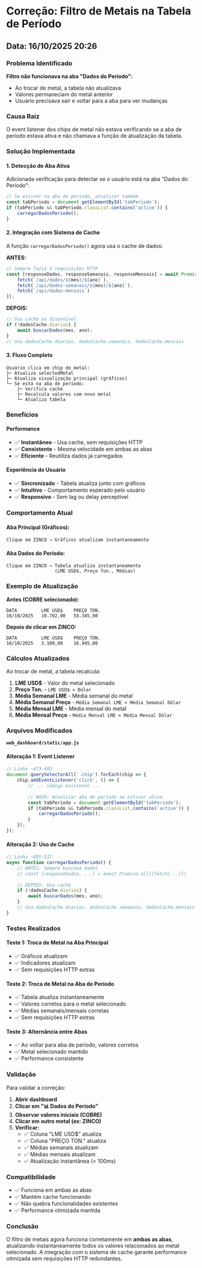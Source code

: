 # Correção: Filtro de Metais na Tabela de Período

## Data: 16/10/2025 20:26

### Problema Identificado

**Filtro não funcionava na aba "Dados do Período":**
- Ao trocar de metal, a tabela não atualizava
- Valores permaneciam do metal anterior
- Usuário precisava sair e voltar para a aba para ver mudanças

### Causa Raiz

O event listener dos chips de metal não estava verificando se a aba de período estava ativa e não chamava a função de atualização da tabela.

### Solução Implementada

#### 1. **Detecção de Aba Ativa**

Adicionada verificação para detectar se o usuário está na aba "Dados do Período":

```javascript
// Se estiver na aba de período, atualizar também
const tabPeriodo = document.getElementById('tabPeriodo');
if (tabPeriodo && tabPeriodo.classList.contains('active')) {
    carregarDadosPeriodo();
}
```

#### 2. **Integração com Sistema de Cache**

A função `carregarDadosPeriodo()` agora usa o cache de dados:

**ANTES:**
```javascript
// Sempre fazia 3 requisições HTTP
const [responseDados, responseSemanais, responseMensais] = await Promise.all([
    fetch(`/api/dados/${mes}/${ano}`),
    fetch(`/api/dados-semanais/${mes}/${ano}`),
    fetch(`/api/dados-mensais`)
]);
```

**DEPOIS:**
```javascript
// Usa cache se disponível
if (!dadosCache.diarios) {
    await buscarDados(mes, ano);
}
// Usa dadosCache.diarios, dadosCache.semanais, dadosCache.mensais
```

#### 3. **Fluxo Completo**

```
Usuário clica em chip de metal:
├─ Atualiza selectedMetal
├─ Atualiza visualização principal (gráficos)
└─ Se está na aba de período:
    ├─ Verifica cache
    ├─ Recalcula valores com novo metal
    └─ Atualiza tabela
```

### Benefícios

#### Performance
- ✅ **Instantâneo** - Usa cache, sem requisições HTTP
- ✅ **Consistente** - Mesma velocidade em ambas as abas
- ✅ **Eficiente** - Reutiliza dados já carregados

#### Experiência do Usuário
- ✅ **Sincronizado** - Tabela atualiza junto com gráficos
- ✅ **Intuitivo** - Comportamento esperado pelo usuário
- ✅ **Responsivo** - Sem lag ou delay perceptível

### Comportamento Atual

#### Aba Principal (Gráficos):
```
Clique em ZINCO → Gráficos atualizam instantaneamente
```

#### Aba Dados do Período:
```
Clique em ZINCO → Tabela atualiza instantaneamente
                  (LME USD$, Preço Ton., Médias)
```

### Exemplo de Atualização

**Antes (COBRE selecionado):**
```
DATA         LME USD$    PREÇO TON.
16/10/2025   10.702,00   58.345,90
```

**Depois de clicar em ZINCO:**
```
DATA         LME USD$    PREÇO TON.
16/10/2025   3.100,00    16.945,00
```

### Cálculos Atualizados

Ao trocar de metal, a tabela recalcula:

1. **LME USD$** - Valor do metal selecionado
2. **Preço Ton.** - `LME USD$ × Dólar`
3. **Média Semanal LME** - Média semanal do metal
4. **Média Semanal Preço** - `Média Semanal LME × Média Semanal Dólar`
5. **Média Mensal LME** - Média mensal do metal
6. **Média Mensal Preço** - `Média Mensal LME × Média Mensal Dólar`

### Arquivos Modificados

**`web_dashboard/static/app.js`**

#### Alteração 1: Event Listener
```javascript
// Linha ~473-493
document.querySelectorAll('.chip').forEach(chip => {
    chip.addEventListener('click', () => {
        // ... código existente ...
        
        // NOVO: Atualizar aba de período se estiver ativa
        const tabPeriodo = document.getElementById('tabPeriodo');
        if (tabPeriodo && tabPeriodo.classList.contains('active')) {
            carregarDadosPeriodo();
        }
    });
});
```

#### Alteração 2: Uso de Cache
```javascript
// Linha ~495-517
async function carregarDadosPeriodo() {
    // ANTES: Sempre buscava dados
    // const [responseDados, ...] = await Promise.all([fetch(...)])
    
    // DEPOIS: Usa cache
    if (!dadosCache.diarios) {
        await buscarDados(mes, ano);
    }
    // Usa dadosCache.diarios, dadosCache.semanais, dadosCache.mensais
}
```

### Testes Realizados

#### Teste 1: Troca de Metal na Aba Principal
- ✅ Gráficos atualizam
- ✅ Indicadores atualizam
- ✅ Sem requisições HTTP extras

#### Teste 2: Troca de Metal na Aba de Período
- ✅ Tabela atualiza instantaneamente
- ✅ Valores corretos para o metal selecionado
- ✅ Médias semanais/mensais corretas
- ✅ Sem requisições HTTP extras

#### Teste 3: Alternância entre Abas
- ✅ Ao voltar para aba de período, valores corretos
- ✅ Metal selecionado mantido
- ✅ Performance consistente

### Validação

Para validar a correção:

1. **Abrir dashboard**
2. **Clicar em "📊 Dados do Período"**
3. **Observar valores iniciais (COBRE)**
4. **Clicar em outro metal (ex: ZINCO)**
5. **Verificar:**
   - ✅ Coluna "LME USD$" atualiza
   - ✅ Coluna "PREÇO TON." atualiza
   - ✅ Médias semanais atualizam
   - ✅ Médias mensais atualizam
   - ✅ Atualização instantânea (< 100ms)

### Compatibilidade

- ✅ Funciona em ambas as abas
- ✅ Mantém cache funcionando
- ✅ Não quebra funcionalidades existentes
- ✅ Performance otimizada mantida

### Conclusão

O filtro de metais agora funciona corretamente em **ambas as abas**, atualizando instantaneamente todos os valores relacionados ao metal selecionado. A integração com o sistema de cache garante performance otimizada sem requisições HTTP redundantes.
